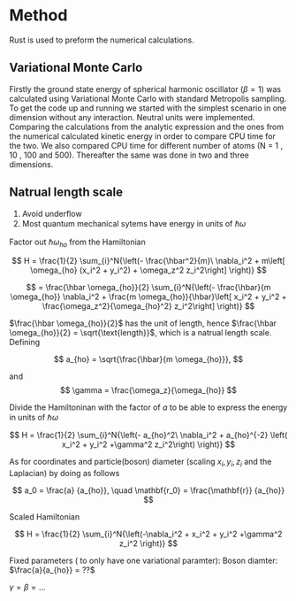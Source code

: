# Method

Rust is used to preform the numerical calculations.
<!-- Maybe explain why we chose Rust instead of traditional C++? -->
## Variational Monte Carlo

Firstly the ground state energy of spherical harmonic oscillator $(\beta = 1)$ was calculated using Variational Monte Carlo with standard Metropolis sampling. To get the code up and running  we started with the simplest scenario in one dimension without any interaction.  Neutral units were implemented. Comparing the calculations from the analytic expression and the ones from the numerical calculated kinetic energy in order to compare CPU time for the two. We also compared CPU time for different number of atoms (N = 1 , 10 , 100 and 500).
Thereafter the same was done in two and three dimensions.

## Natrual length scale

1) Avoid underflow
2) Most quantum mechanical sytems have energy in units of $\hbar \omega$

Factor out $\hbar \omega_{ho}$ from the Hamiltonian

$$
H = \frac{1}{2} \sum_{i}^N{\left(- \frac{\hbar^2}{m}\ \nabla_i^2 + m\left[ \omega_{ho} (x_i^2 + y_i^2) + \omega_z^2 z_i^2\right] \right)}
$$

$$
= \frac{\hbar \omega_{ho}}{2} \sum_{i}^N{\left(- \frac{\hbar}{m \omega_{ho}} \nabla_i^2 + \frac{m \omega_{ho}}{\hbar}\left[ x_i^2 + y_i^2 + \frac{\omega_z^2}{\omega_{ho}^2} z_i^2\right] \right)}
$$

$\frac{\hbar \omega_{ho}}{2}$ has the unit of length, hence $\frac{\hbar \omega_{ho}}{2} = \sqrt{\text{length}}$, which is a natrual length scale. Defining 

$$
 a_{ho} = \sqrt{\frac{\hbar}{m \omega_{ho}}}, 
$$

and
$$
\gamma = \frac{\omega_z}{\omega_{ho}}
$$

Divide the Hamiltoninan with the factor of $a$ to be able to express the energy in units of $\hbar \omega$

$$
H = \frac{1}{2} \sum_{i}^N{\left(- a_{ho}^2\ \nabla_i^2 + a_{ho}^{-2} \left( x_i^2 + y_i^2 +\gamma^2 z_i^2\right) \right)}
$$

As for coordinates and particle(boson) diameter (scaling $x_i,y_i,z_i$ and the Laplacian) by doing as follows

$$
a_0  = \frac{a} {a_{ho}}, \quad
\mathbf{r_0} = \frac{\mathbf{r}} {a_{ho}}
$$

Scaled Hamiltonian 

$$
H = \frac{1}{2} \sum_{i}^N{\left(-\nabla_i^2 +  x_i^2 + y_i^2 +\gamma^2 z_i^2  \right)}
$$

Fixed parameters ( to only have one variational paramter): 
Boson diamter: $\frac{a}{a_{ho}} = ??$

 $\gamma = \beta = ...$